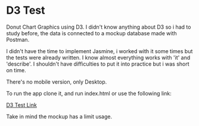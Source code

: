 # D3 Test

Donut Chart Graphics using D3. I didn't know anything about D3 so i had to study before, the data is connected to a mockup database made with Postman.

I didn't have the time to implement Jasmine, i worked with it some times but the tests were already written. I know almost everything works with 'it' and 'describe'. I shouldn't have difficulties to put it into practice but i was short on time. 

There's no mobile version, only Desktop. 

To run the app clone it, and run index.html or use the following link:

[D3 Test Link]('https://raulcote.github.io/d3-test/')

Take in mind the mockup has a limit usage. 